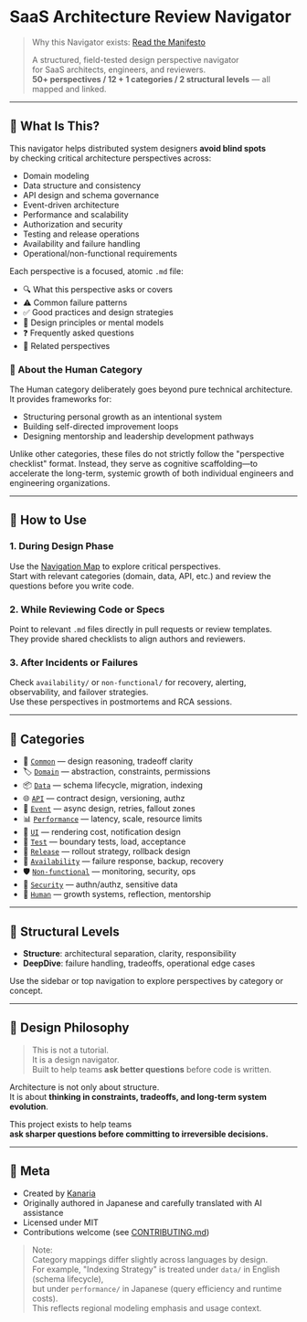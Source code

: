 # SaaS Architecture Review Navigator

> Why this Navigator exists: [Read the Manifesto](https://github.com/kanaria007/saas-architecture-review-navigator/blob/main/manifesto.md)
>
> A structured, field-tested design perspective navigator  
> for SaaS architects, engineers, and reviewers.  
> **50+ perspectives / 12 + 1 categories / 2 structural levels** — all mapped and linked.

---

## 🧭 What Is This?

This navigator helps distributed system designers **avoid blind spots**  
by checking critical architecture perspectives across:

- Domain modeling  
- Data structure and consistency  
- API design and schema governance  
- Event-driven architecture  
- Performance and scalability  
- Authorization and security  
- Testing and release operations  
- Availability and failure handling  
- Operational/non-functional requirements

Each perspective is a focused, atomic `.md` file:

- 🔍 What this perspective asks or covers  
- ⚠️ Common failure patterns  
- ✅ Good practices and design strategies  
- 🧠 Design principles or mental models  
- ❓ Frequently asked questions  
- 🔗 Related perspectives

### 🧠 About the Human Category

The Human category deliberately goes beyond pure technical architecture.
It provides frameworks for:

- Structuring personal growth as an intentional system
- Building self-directed improvement loops
- Designing mentorship and leadership development pathways

Unlike other categories, these files do not strictly follow the "perspective checklist" format.
Instead, they serve as cognitive scaffolding—to accelerate the long-term, systemic growth of both individual engineers and engineering organizations.

---

## 🚀 How to Use

### 1. During Design Phase

Use the [Navigation Map](navigation-map.md) to explore critical perspectives.  
Start with relevant categories (domain, data, API, etc.) and review the questions before you write code.

### 2. While Reviewing Code or Specs

Point to relevant `.md` files directly in pull requests or review templates.  
They provide shared checklists to align authors and reviewers.

### 3. After Incidents or Failures

Check `availability/` or `non-functional/` for recovery, alerting, observability, and failover strategies.  
Use these perspectives in postmortems and RCA sessions.

---

## 📂 Categories

- 🧩 [`Common`](categories/common/design-justification.md) — design reasoning, tradeoff clarity  
- 🏷️ [`Domain`](categories/domain/domain-permissions.md) — abstraction, constraints, permissions  
- 📦 [`Data`](categories/data/lifecycle-clarity.md) — schema lifecycle, migration, indexing  
- 🌐 [`API`](categories/api/api-schema-coherence.md) — contract design, versioning, authz  
- 🔁 [`Event`](categories/async/sync-async-alignment.md) — async design, retries, fallout zones  
- 📊 [`Performance`](categories/performance/db-index-optimization.md) — latency, scale, resource limits  
- 🎨 [`UI`](categories/ui/component-reuse-impact.md) — rendering cost, notification design  
- 🧪 [`Test`](categories/test/impact-scope-analysis.md) — boundary tests, load, acceptance  
- 🚀 [`Release`](categories/release/release-strategy-planning.md) — rollout strategy, rollback design  
- 🔰 [`Availability`](categories/availability/failover-design.md) — failure response, backup, recovery  
- 🛡 [`Non-functional`](categories/non-functional/security-risks.md) — monitoring, security, ops  
- 🔐 [`Security`](categories/security/authn-authz-implementation.md) — authn/authz, sensitive data  
- 🧠 [`Human`](categories/human/growth-framework-design.md) — growth systems, reflection, mentorship

---

## 🧩 Structural Levels

- **Structure**: architectural separation, clarity, responsibility  
- **DeepDive**: failure handling, tradeoffs, operational edge cases

Use the sidebar or top navigation to explore perspectives by category or concept.

---

## 🧠 Design Philosophy

> This is not a tutorial.  
> It is a design navigator.  
> Built to help teams **ask better questions** before code is written.

Architecture is not only about structure.  
It is about **thinking in constraints, tradeoffs, and long-term system evolution**.

This project exists to help teams  
**ask sharper questions before committing to irreversible decisions.**

---

## 💬 Meta

- Created by [Kanaria](https://zenn.dev/kanaria007)  
- Originally authored in Japanese and carefully translated with AI assistance  
- Licensed under MIT  
- Contributions welcome (see [CONTRIBUTING.md](contributing.md))

> Note:  
> Category mappings differ slightly across languages by design.  
> For example, "Indexing Strategy" is treated under `data/` in English (schema lifecycle),  
> but under `performance/` in Japanese (query efficiency and runtime costs).  
> This reflects regional modeling emphasis and usage context.
